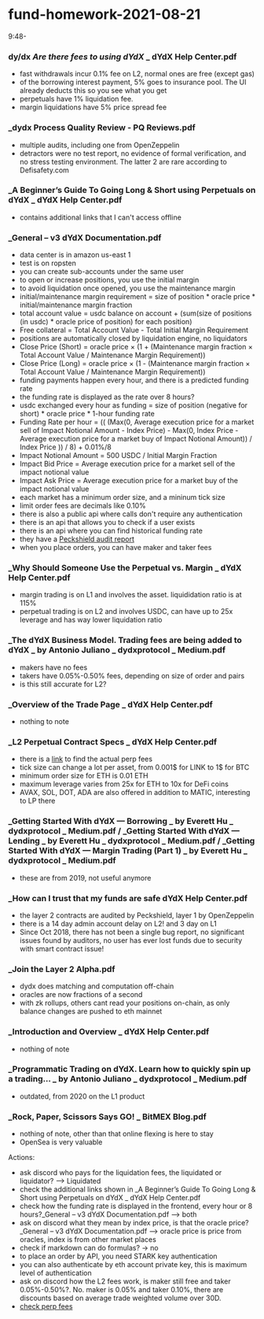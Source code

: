 # fund-homework-2021-08-21

9:48-

### dy/dx _Are there fees to using dYdX_ _ dYdX Help Center.pdf
- fast withdrawals incur 0.1% fee on L2, normal ones are free (except gas)
- of the borrowing interest payment, 5% goes to insurance pool. The UI already deducts this so you see what you get
- perpetuals have 1% liquidation fee.
- margin liquidations have 5% price spread fee


### _dydx Process Quality Review - PQ Reviews.pdf
- multiple audits, including one from OpenZeppelin
- detractors were no test report, no evidence of formal verification, and no stress testing environment. The latter 2 are rare according to Defisafety.com

### _A Beginner’s Guide To Going Long & Short using Perpetuals on dYdX _ dYdX Help Center.pdf
- contains additional links that I can't access offline

### _General – v3 dYdX Documentation.pdf
- data center is in amazon us-east 1
- test is on ropsten
- you can create sub-accounts under the same user
- to open or increase positions, you use the initial margin
- to avoid liquidation once opened, you use the maintenance margin
- initial/maintenance margin requirement = size of position * oracle price * initial/maintenance margin fraction
- total account value = usdc balance on account + (sum(size of positions (in usdc) * oracle price of position) for each position)
- Free collateral = Total Account Value - Total Initial Margin Requirement
- positions are automatically closed by liquidation engine, no liquidators
- Close Price (Short) = oracle price × (1 + (Maintenance margin fraction × Total Account Value / Maintenance Margin Requirement))
- Close Price (Long) = oracle price × (1 - (Maintenance margin fraction × Total Account Value / Maintenance Margin Requirement))
- funding payments happen every hour, and there is a predicted funding rate
- the funding rate is displayed as the rate over 8 hours?
- usdc exchanged every hour as funding = size of position (negative for short) * oracle price * 1-hour funding rate
- Funding Rate per hour = (( (Max(0, Average execution price for a market sell of Impact Notional Amount - Index Price) - Max(0, Index Price - Average execution price for a market buy of Impact Notional Amount)) / Index Price
)) / 8) + 0.01%/8
- Impact Notional Amount = 500 USDC / Initial Margin Fraction
- Impact Bid Price = Average execution price for a market sell of the impact notional value
- Impact Ask Price = Average execution price for a market buy of the impact notional value
- each market has a minimum order size, and a mininum tick size
- limit order fees are decimals like 0.10%
- there is also a public api where calls don't require any authentication
- there is an api that allows you to check if a user exists
- there is an api where you can find historical funding rate
- they have a [Peckshield audit report](https://github.com/starkware-libs/starkex-contracts/blob/master/audit/StarkPerpetual_v1.0_Audit_Report.pdf)
- when you place orders, you can have maker and taker fees

### _Why Should Someone Use the Perpetual vs. Margin _ dYdX Help Center.pdf
- margin trading is on L1 and involves the asset. liquididation ratio is at 115%
- perpetual trading is on L2 and involves USDC, can have up to 25x leverage and has way lower liquidation ratio

### _The dYdX Business Model. Trading fees are being added to dYdX _ by Antonio Juliano _ dydxprotocol _ Medium.pdf
- makers have no fees
- takers have 0.05%-0.50% fees, depending on size of order and pairs
- is this still accurate for L2?

### _Overview of the Trade Page _ dYdX Help Center.pdf
- nothing to note

### _L2 Perpetual Contract Specs _ dYdX Help Center.pdf
- there is a [link](https://help.dydx.exchange/en/articles/4798040-perpetual-trade-fees) to find the actual perp fees
- tick size can change a lot per asset, from 0.001$ for LINK to 1$ for BTC
- minimum order size for ETH is 0.01 ETH
- maximum leverage varies from 25x for ETH to 10x for DeFi coins
- AVAX, SOL, DOT, ADA are also offered in addition to MATIC, interesting to LP there

### _Getting Started With dYdX — Borrowing _ by Everett Hu _ dydxprotocol _ Medium.pdf / _Getting Started With dYdX — Lending _ by Everett Hu _ dydxprotocol _ Medium.pdf / _Getting Started With dYdX — Margin Trading (Part 1) _ by Everett Hu _ dydxprotocol _ Medium.pdf
- these are from 2019, not useful anymore

### _How can I trust that my funds are safe  dYdX Help Center.pdf
- the layer 2 contracts are audited by Peckshield, layer 1 by OpenZeppelin
- there is a 14 day admin account delay on L2! and 3 day on L1
- Since Oct 2018, there has not been a single bug report, no significant issues found by auditors, no user has ever lost funds due to security with smart contract issue!

### _Join the Layer 2 Alpha.pdf
- dydx does matching and computation off-chain
- oracles are now fractions of a second
- with zk rollups, others cant read your positions on-chain, as only balance changes are pushed to eth mainnet

### _Introduction and Overview _ dYdX Help Center.pdf
- nothing of note

### _Programmatic Trading on dYdX. Learn how to quickly spin up a trading… _ by Antonio Juliano _ dydxprotocol _ Medium.pdf
- outdated, from 2020 on the L1 product

### _Rock, Paper, Scissors Says GO! _ BitMEX Blog.pdf
- nothing of note, other than that online flexing is here to stay
- OpenSea is very valuable

Actions:
- ask discord who pays for the liquidation fees, the liquidated or liquidator? --> Liquidated
- check the additional links shown in _A Beginner’s Guide To Going Long & Short using Perpetuals on dYdX _ dYdX Help Center.pdf
- check how the funding rate is displayed in the frontend, every hour or 8 hours?_General – v3 dYdX Documentation.pdf --> both
- ask on discord what they mean by index price, is that the oracle price? _General – v3 dYdX Documentation.pdf --> oracle price is price from oracles, index is from other market places
- check if markdown can do formulas? -> no
- to place an order by API, you need STARK key authentication
- you can also authenticate by eth account private key, this is maximum level of authentication
- ask on discord how the L2 fees work, is maker still free and taker 0.05%-0.50%?. No. maker is 0.05% and taker 0.10%, there are discounts based on average trade weighted volume over 30D.
- [check perp fees](https://help.dydx.exchange/en/articles/4798040-perpetual-trade-fees)
